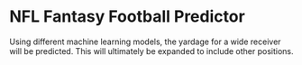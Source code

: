 # NFL Fantasy Football Predictor
Using different machine learning models, the yardage for a wide receiver will be predicted. This will ultimately be expanded to include other positions.
